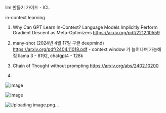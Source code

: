 llm 만들기 가이드 - ICL

in-context learning

1. Why Can GPT Learn In-Context?
Language Models Implicitly Perform Gradient Descent as
Meta-Optimizers
https://arxiv.org/pdf/2212.10559

2. many-shot (2024년 4월 17일 구글 deepmind)
https://arxiv.org/pdf/2404.11018.pdf - context window 가 늘어나며 가능해짐
llama 3 - 8192, chatgpt4 - 128k
3. Chain of Thought without prompting
https://arxiv.org/abs/2402.10200

1.
![image](https://github.com/jinuk0211/llm_project/assets/150532431/3dc97499-bfce-41ea-a6fc-c706343efa64)


![image](https://github.com/jinuk0211/llm_project/assets/150532431/dd275103-00f3-4abe-8384-5772fede0744)

![Uploading image.png…]()
